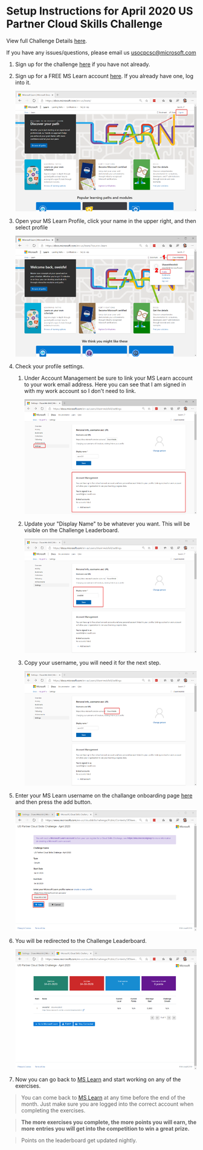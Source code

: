 # Setup Instructions for April 2020 US Partner Cloud Skills Challenge

View full Challenge Details [here](http://aka.ms/usocpcsc).

If you have any issues/questions, please email us [usocpcsc@microsoft.com](mailto:usocpcsc@microsoft.com)

1. Sign up for the challenge [here](https://msuspartners.eventbuilder.com/event/15261) if you have not already.

1. Sign up for a FREE MS Learn account [here](https://docs.microsoft.com/en-us/learn/). If you already have one, log into it. 

    ![MS Learn Sign in](./img/mslearn-signin.png)

1. Open your MS Learn Profile, click your name in the upper right, and then select profile

    ![MS Learn Open profile](./img/mslearn-open-profile.png)


1. Check your profile settings.

    1. Under Account Management be sure to link your MS Learn account to your work email address. Here you can see that I am signed in with my work account so I don't need to link. 
   
        ![MS Learn Link](./img/mslearn-link.png)

    1. Update your "Display Name" to be whatever you want. This will be visible on the Challenge Leaderboard. 

        ![MS Learn Display Name](./img/mslearn-displayname.png)

    1. Copy your username, you will need it for the next step. 

        ![MS Learn Username](./img/mslearn-username.png)

1. Enter your MS Learn username on the challange onboarding page [here](https://www.microsoft.com/en-us/cloudskillschallenge/Public/Contests/5f5faeea-c85a-4d6b-b35a-caaef84752e7/register) and then press the add button. 

    ![CSC Register](./img/csc-register.png)

1. You will be redirected to the Challenge Leaderboard.

    ![CSC Leaderboard](./img/csc-leaderboard.png)

1. Now you can go back to [MS Learn](https://docs.microsoft.com/en-us/learn) and start working on any of the exercises. 

  > You can come back to [MS Learn](https://docs.microsoft.com/en-us/learn) at any time before the end of the month. Just make sure you are logged into the correct account when completing the exercises. 

  > **The more exercises you complete, the more points you will earn, the more entries you will get into the competition to win a great prize.** 

  > Points on the leaderboard get updated nightly. 